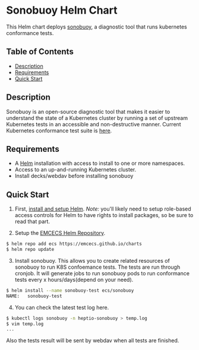 # Sonobuoy Helm Chart

This Helm chart deploys [sonobuoy](https://github.com/heptio/sonobuoy), a diagnostic tool that runs kubernetes conformance tests.

## Table of Contents
* [Description](#description)
* [Requirements](#requirements)
* [Quick Start](#quick-start)

## Description

Sonobuoy is an open-source diagnostic tool that makes it easier to understand the state of a Kubernetes cluster by running a set of upstream Kubernetes tests in an accessible and non-destructive manner. Current Kubernetes conformance test suite is [here](https://github.com/cncf/k8s-conformance/blob/master/docs/KubeConformance-1.11.md).

## Requirements

* A [Helm](https://helm.sh) installation with access to install to one or more namespaces.
* Access to an up-and-running Kubernetes cluster.
* Install decks/webdav before installing sonobuoy

## Quick Start

1. First, [install and setup Helm](https://docs.helm.sh/using_helm/#quickstart).  *_Note:_* you'll likely need to setup role-based access controls for Helm to have rights to install packages, so be sure to read that part.

2. Setup the [EMCECS Helm Repository](https://github.com/EMCECS/charts).

```bash
$ helm repo add ecs https://emcecs.github.io/charts
$ helm repo update
```

3. Install sonobuoy. This allows you to create related resources of sonobuoy to run K8S confoemance tests. The tests are run through cronjob. It will generate jobs to run sonobuoy pods to run conformance tests every x hours/days(depend on your need).

```bash
$ helm install --name sonobuoy-test ecs/sonobuoy
NAME:   sonobuoy-test
```

4. You can check the latest test log here. 
```bash
$ kubectl logs sonobuoy -n heptio-sonobuoy > temp.log
$ vim temp.log
...
```
 Also the tests result will be sent by webdav when all tests are finished.
